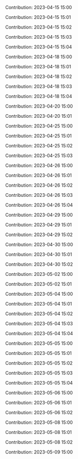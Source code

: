 Contribution: 2023-04-15 15:00

Contribution: 2023-04-15 15:01

Contribution: 2023-04-15 15:02

Contribution: 2023-04-15 15:03

Contribution: 2023-04-15 15:04

Contribution: 2023-04-18 15:00

Contribution: 2023-04-18 15:01

Contribution: 2023-04-18 15:02

Contribution: 2023-04-18 15:03

Contribution: 2023-04-18 15:04

Contribution: 2023-04-20 15:00

Contribution: 2023-04-20 15:01

Contribution: 2023-04-25 15:00

Contribution: 2023-04-25 15:01

Contribution: 2023-04-25 15:02

Contribution: 2023-04-25 15:03

Contribution: 2023-04-26 15:00

Contribution: 2023-04-26 15:01

Contribution: 2023-04-26 15:02

Contribution: 2023-04-26 15:03

Contribution: 2023-04-26 15:04

Contribution: 2023-04-29 15:00

Contribution: 2023-04-29 15:01

Contribution: 2023-04-29 15:02

Contribution: 2023-04-30 15:00

Contribution: 2023-04-30 15:01

Contribution: 2023-04-30 15:02

Contribution: 2023-05-02 15:00

Contribution: 2023-05-02 15:01

Contribution: 2023-05-04 15:00

Contribution: 2023-05-04 15:01

Contribution: 2023-05-04 15:02

Contribution: 2023-05-04 15:03

Contribution: 2023-05-04 15:04

Contribution: 2023-05-05 15:00

Contribution: 2023-05-05 15:01

Contribution: 2023-05-05 15:02

Contribution: 2023-05-05 15:03

Contribution: 2023-05-05 15:04

Contribution: 2023-05-06 15:00

Contribution: 2023-05-06 15:01

Contribution: 2023-05-06 15:02

Contribution: 2023-05-08 15:00

Contribution: 2023-05-08 15:01

Contribution: 2023-05-08 15:02

Contribution: 2023-05-09 15:00

